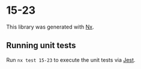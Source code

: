 # 15-23

This library was generated with [Nx](https://nx.dev).

## Running unit tests

Run `nx test 15-23` to execute the unit tests via [Jest](https://jestjs.io).
